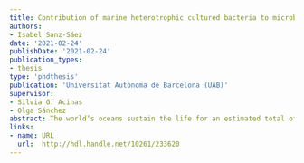 ```yaml
---
title: Contribution of marine heterotrophic cultured bacteria to microbial diversity and mercury detoxification
authors:
- Isabel Sanz-Sáez
date: '2021-02-24'
publishDate: '2021-02-24'
publication_types:
- thesis
type: 'phdthesis'
publication: 'Universitat Autònoma de Barcelona (UAB)'
supervisor:
- Silvia G. Acinas
- Olga Sánchez
abstract: The world’s oceans sustain the life for an estimated total of 10 microbial cells. Marine bacteria are responsible for most part of the ocean respiration and are key in most biogeochemical cycles of the Earth. Accordingly, the study of the bacterial diversity present in different marine ecosystems is essential, and having access to their genomes through isolation or genomic centric studies is important to decipher their metabolic potential. Isolation of marine microorganisms is fundamental to gather information about their physiology, ecology and genomic content. To date, most of the bacterial isolation efforts have focused on the photic ocean leaving the deep ocean less explored. In this thesis, standard plating techniques allowed to create a marine culture collection of heterotrophic bacteria (MARINHET). More than 2000 isolates were retrieved from samples collected from a variety of oceanographic regions, from different depths including surface, mesopelagic and bathypelagic waters, and also covering different seasons and years. Chapter 1 describes the taxonomy, the phylogenetic diversity and the biogeography of culturable heterotrophic marine bacteria, and reveals that an important percentage of the strains (37 %) are 100 % identical in their partial 16S rRNA gene between photic and aphotic layers. In addition, we identified Alteromonas and Erythrobacter genera as the most frequently retrieved heterotrophic bacteria from the ocean in standard marine agar medium.
links:
- name: URL
  url:  http://hdl.handle.net/10261/233620
---
```

